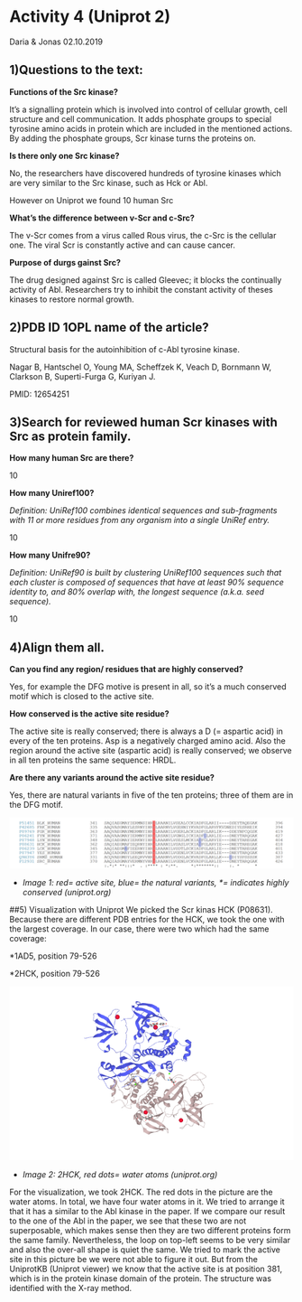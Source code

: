 # Activity 4 (Uniprot 2)
Daria & Jonas 02.10.2019

## 1)Questions to the text:
**Functions of the Src kinase?**

It’s a signalling protein which is involved into control of cellular growth, cell structure and cell communication. It adds phosphate groups to special tyrosine amino acids in protein which are included in the mentioned actions. By adding the phosphate groups, Scr kinase turns the proteins on. 

**Is there only one Src kinase?**

No, the researchers have discovered hundreds of tyrosine kinases which are very similar to the Src kinase, such as Hck or Abl.

However on Uniprot we found 10 human Src

**What’s the difference between v-Scr and c-Src?**

The v-Scr comes from a virus called Rous virus, the c-Src is the cellular one. The viral Scr is constantly active and can cause cancer. 

**Purpose of durgs gainst Src?**

The drug designed against Src is called Gleevec; it blocks the continually activity of Abl. Researchers try to inhibit the constant activity of theses kinases to restore normal growth. 

## 2)PDB	ID	1OPL	name	of	the	article?
Structural basis for the autoinhibition of c-Abl tyrosine kinase.

Nagar B, Hantschel O, Young MA, Scheffzek K, Veach D, Bornmann W, Clarkson B, Superti-Furga G, Kuriyan J.

PMID: 12654251

## 3)Search for reviewed human Scr kinases with Src as protein family.
**How many human Src are there?**

10

**How many Uniref100?**

_Definition: UniRef100 combines identical sequences and sub-fragments with 11 or more residues from any organism into a single UniRef entry._

10

**How many Unifre90?**

_Definition: UniRef90 is built by clustering UniRef100 sequences such that each cluster is composed of sequences that have at least 90% sequence identity to, and 80% overlap with, the longest sequence (a.k.a. seed sequence)._

10

## 4)Align them all. 
**Can you find any region/ residues that are highly conserved?**

Yes, for example the DFG motive is present in all, so it’s a much conserved motif which is closed to the active site. 

**How conserved is the active site residue?**

The active site is really conserved; there is always a D (= aspartic acid) in every of the ten proteins. Asp is a negatively charged amino acid.
Also the region around the active site (aspartic acid) is really conserved; we observe in all ten proteins the same sequence: HRDL. 

**Are there any variants around the active site residue?**

Yes, there are natural variants in five of the ten proteins; three of them are in the DFG motif. 

![Image Active site Natural variation](course-results/2019/jonas-kretz/Images/Activity4_Image1_active_site.png)
* _Image 1: red= active site, blue= the natural variants, *= indicates highly conserved (uniprot.org)_


##5) Visualization with Uniprot
We picked the Scr kinas HCK (P08631). Because there are different PDB entries for the HCK, we took the one with the largest coverage. In our case, there were two which had the same coverage: 

*1AD5, position 79-526

*2HCK, position 79-526

![Image Structure HCK](course-results/2019/jonas-kretz/Images/Activity4_Image2_HCK.png)
* _Image 2: 2HCK, red dots= water atoms (uniprot.org)_


For the visualization, we took 2HCK. The red dots in the picture are the water atoms. In total, we have four water atoms in it. 
We tried to arrange it that it has a similar to the Abl kinase in the paper. If we compare our result to the one of the Abl in the paper, we see that these two are not superposable, which makes sense then they are two different proteins form the same family. 
Nevertheless, the loop on top-left seems to be very similar and also the over-all shape is quiet the same.  We tried to mark the active site in this picture be we were not able to figure it out. But from the UniprotKB (Uniprot viewer) we know that the active site is at position 381, which is in the protein kinase domain of the protein. 
The structure was identified with the X-ray method. 




